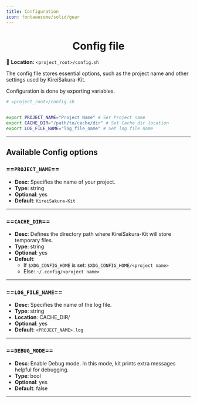 ```yaml
---
title: Configuration
icon: fontawesome/solid/gear
---
```


<h1 align="center"><b>Config file</b></h1>

📌 **Location:** `<project_root>/config.sh`  

The config file stores essential options, such as the project name and other settings used by KireiSakura-Kit.



Configuration is done by exporting variables.

```bash title="Example config.sh"
# <project_root>/config.sh


export PROJECT_NAME="Project Name" # Set Project name
export CACHE_DIR="/path/to/cache/dir" # Set Cache dir location
export LOG_FILE_NAME="log_file_name" # Set log file name
```

---

## **Available Config options**

###

### ==`PROJECT_NAME`==

- **Desc**: Specifies the name of your project.
- **Type**: string
- **Optional**: yes
- **Default**: `KireiSakura-Kit`


---

### ==`CACHE_DIR`==

- **Desc**: Defines the directory path where KireiSakura-Kit will store temporary files.
- **Type**: string
- **Optional**: yes
- **Default**:
    - If `$XDG_CONFIG_HOME` is set: `$XDG_CONFIG_HOME/<project name>`  
    - Else: `~/.config/<project name>`

---

### ==`LOG_FILE_NAME`==  

- **Desc**: Specifies the name of the log file.
- **Type**: string
- **Location**: CACHE_DIR/
- **Optional**: yes
- **Default**: `<PROJECT_NAME>.log`

---

### ==`DEBUG_MODE`==  

- **Desc**: Enable Debug mode. In this mode, kit prints extra messages helpful for debugging.
- **Type**: bool
- **Optional**: yes
- **Default**: false

---



